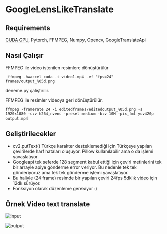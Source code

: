 # GoogleLensLikeTranslate

## Requirements
  [CUDA GPU](https://developer.nvidia.com/cuda-gpus),
  Pytorch,
  FFMPEG,
  Numpy,
  Opencv,
  GoogleTranslateApi


## Nasıl Çalışır
FFMPEG ile video istenilen resimlere dönüştürülür
```
 ffmpeg -hwaccel cuda -i video1.mp4 -vf "fps=24" frames/output_%05d.png
```
deneme.py çalıştırılır.

FFMPEG ile resimler videoya geri dönüştürülür.
```
ffmpeg -framerate 24 -i editedframes/editedoutput_%05d.png -s 1920x1080 -c:v h264_nvenc -preset medium -b:v 10M -pix_fmt yuv420p output.mp4
```

## Geliştirilecekler
- cv2.putText() Türkçe karakter desteklemediği için Türkçeye yapılan çevirilerde harf hataları oluşuyor. Pillow kullanılabilir ama o da işlemi yavaşlatıyor.
- Googleapi tek seferde  128 segment kabul ettiği için çeviri metinlerini tek bir arrayle apiye gönderme error veriyor. Bu nedenle tek tek gönderiyoruz ama tek tek gönderme işlemi yavaşlatıyor.
- Bu haliyle (24 frame) resimde bir yapılan çeviri 24fps  5dklık video için 12dk sürüyor.
- Fonksiyon olarak düzenleme gerekiyor :)

## Örnek Video text translate

![input](./example/input.gif)

![output](./example/output.gif)
